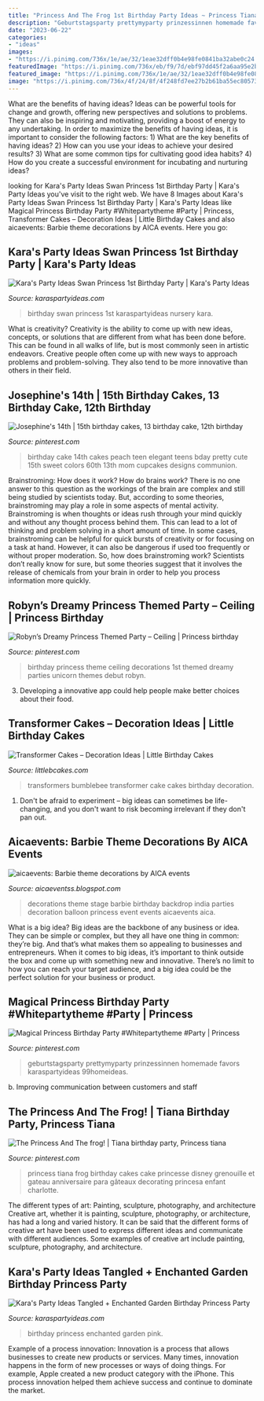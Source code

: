 ```yaml
---
title: "Princess And The Frog 1st Birthday Party Ideas ~ Princess Tiana Frog Birthday Cakes Cake Princesse Disney Grenouille Et Gateau Anniversaire Para Gâteaux Decorating Princesa Enfant Charlotte"
description: "Geburtstagsparty prettymyparty prinzessinnen homemade favors karaspartyideas 99homeideas"
date: "2023-06-22"
categories:
- "ideas"
images:
- "https://i.pinimg.com/736x/1e/ae/32/1eae32dff0b4e98fe0841ba32abe0c24.jpg"
featuredImage: "https://i.pinimg.com/736x/eb/f9/7d/ebf97dd45f2a6aa95e2b3e876282e334.jpg"
featured_image: "https://i.pinimg.com/736x/1e/ae/32/1eae32dff0b4e98fe0841ba32abe0c24.jpg"
image: "https://i.pinimg.com/736x/4f/24/8f/4f248fd7ee27b2b61ba55ec8057327f0--th-birthday-cake-ideas-cake-birthday-teen.jpg"
---
```



What are the benefits of having ideas?
Ideas can be powerful tools for change and growth, offering new perspectives and solutions to problems. They can also be inspiring and motivating, providing a boost of energy to any undertaking. In order to maximize the benefits of having ideas, it is important to consider the following factors: 1) What are the key benefits of having ideas? 2) How can you use your ideas to achieve your desired results? 3) What are some common tips for cultivating good idea habits? 4) How do you create a successful environment for incubating and nurturing ideas?

	

		
looking for Kara&#039;s Party Ideas Swan Princess 1st Birthday Party | Kara&#039;s Party Ideas you've visit to the right web. We have 8 Images about Kara&#039;s Party Ideas Swan Princess 1st Birthday Party | Kara&#039;s Party Ideas like Magical Princess Birthday Party #Whitepartytheme #Party | Princess, Transformer Cakes – Decoration Ideas | Little Birthday Cakes and also aicaevents: Barbie theme decorations by AICA events. Here you go:
		
    
## Kara&#039;s Party Ideas Swan Princess 1st Birthday Party | Kara&#039;s Party Ideas

<img loading=lazy src="http://karaspartyideas.com/wp-content/uploads/2017/09/Swan-Princess-1st-Birthday-Party-via-Karas-Party-Ideas-KarasPartyIdeas.com22.jpg" onerror="this.onerror=null;this.src='https://tse1.mm.bing.net/th?id=OIP.dZ-EoNm72nLHijEZXYhtVwHaLH&amp;pid=15.1';" alt="Kara&#039;s Party Ideas Swan Princess 1st Birthday Party | Kara&#039;s Party Ideas">

_Source: karaspartyideas.com_

>birthday swan princess 1st karaspartyideas nursery kara. 

	

What is creativity?
Creativity is the ability to come up with new ideas, concepts, or solutions that are different from what has been done before. This can be found in all walks of life, but is most commonly seen in artistic endeavors. Creative people often come up with new ways to approach problems and problem-solving. They also tend to be more innovative than others in their field.

    
## Josephine&#039;s 14th | 15th Birthday Cakes, 13 Birthday Cake, 12th Birthday

<img loading=lazy src="https://i.pinimg.com/736x/4f/24/8f/4f248fd7ee27b2b61ba55ec8057327f0--th-birthday-cake-ideas-cake-birthday-teen.jpg" onerror="this.onerror=null;this.src='https://tse4.mm.bing.net/th?id=OIP.nnle0m3ltC4yrXd8tSzmwAAAAA&amp;pid=15.1';" alt="Josephine&#039;s 14th | 15th birthday cakes, 13 birthday cake, 12th birthday">

_Source: pinterest.com_

>birthday cake 14th cakes peach teen elegant teens bday pretty cute 15th sweet colors 60th 13th mom cupcakes designs communion. 

	

Brainstroming: How does it work?
How do brains work? There is no one answer to this question as the workings of the brain are complex and still being studied by scientists today. But, according to some theories, brainstroming may play a role in some aspects of mental activity. Brainstroming is when thoughts or ideas rush through your mind quickly and without any thought process behind them. This can lead to a lot of thinking and problem solving in a short amount of time. In some cases, brainstroming can be helpful for quick bursts of creativity or for focusing on a task at hand. However, it can also be dangerous if used too frequently or without proper moderation. So, how does brainstroming work? Scientists don’t really know for sure, but some theories suggest that it involves the release of chemicals from your brain in order to help you process information more quickly.

    
## Robyn’s Dreamy Princess Themed Party – Ceiling | Princess Birthday

<img loading=lazy src="https://i.pinimg.com/736x/1e/ae/32/1eae32dff0b4e98fe0841ba32abe0c24.jpg" onerror="this.onerror=null;this.src='https://tse2.mm.bing.net/th?id=OIP.WltATd1DGsdy0KsKJc1m1AHaGh&amp;pid=15.1';" alt="Robyn’s Dreamy Princess Themed Party – Ceiling | Princess birthday">

_Source: pinterest.com_

>birthday princess theme ceiling decorations 1st themed dreamy parties unicorn themes debut robyn. 

	

3. Developing a innovative app could help people make better choices about their food.

    
## Transformer Cakes – Decoration Ideas | Little Birthday Cakes

<img loading=lazy src="http://www.littlebcakes.com/wp-content/uploads/2014/01/Transformers-Bumblebee-Cake.jpg" onerror="this.onerror=null;this.src='https://tse2.mm.bing.net/th?id=OIP.GEli4pDwXEcfYjb302mbVgHaJ2&amp;pid=15.1';" alt="Transformer Cakes – Decoration Ideas | Little Birthday Cakes">

_Source: littlebcakes.com_

>transformers bumblebee transformer cake cakes birthday decoration. 

	

1. Don't be afraid to experiment – big ideas can sometimes be life-changing, and you don't want to risk becoming irrelevant if they don't pan out.

    
## Aicaevents: Barbie Theme Decorations By AICA Events

<img loading=lazy src="http://4.bp.blogspot.com/-S4egKUm0XIY/VQJ0yVf6RPI/AAAAAAAAJPc/Wf8Ui_e5L0M/s1600/Barbie%2Btheme%2Bdecoration_theme%2Bparties_birthday%2Bdecorations_event%2Borganizers_balloon%2Bdecorations_birthday%2Bparty%2Bsupplies%2B(9).jpg" onerror="this.onerror=null;this.src='https://tse4.mm.bing.net/th?id=OIP.HISQbLFytQX9vdW2lemAbAHaE7&amp;pid=15.1';" alt="aicaevents: Barbie theme decorations by AICA events">

_Source: aicaeventss.blogspot.com_

>decorations theme stage barbie birthday backdrop india parties decoration balloon princess event events aicaevents aica. 

	

What is a big idea?
Big ideas are the backbone of any business or idea. They can be simple or complex, but they all have one thing in common: they’re big. And that’s what makes them so appealing to businesses and entrepreneurs. When it comes to big ideas, it’s important to think outside the box and come up with something new and innovative. There’s no limit to how you can reach your target audience, and a big idea could be the perfect solution for your business or product.

    
## Magical Princess Birthday Party #Whitepartytheme #Party | Princess

<img loading=lazy src="https://i.pinimg.com/736x/eb/f9/7d/ebf97dd45f2a6aa95e2b3e876282e334.jpg" onerror="this.onerror=null;this.src='https://tse1.mm.bing.net/th?id=OIP.DReoieXoYr03CR2HagRkIwHaLH&amp;pid=15.1';" alt="Magical Princess Birthday Party #Whitepartytheme #Party | Princess">

_Source: pinterest.com_

>geburtstagsparty prettymyparty prinzessinnen homemade favors karaspartyideas 99homeideas. 

	

b. Improving communication between customers and staff 

    
## The Princess And The Frog! | Tiana Birthday Party, Princess Tiana

<img loading=lazy src="https://i.pinimg.com/736x/f9/71/de/f971dea3f873e472a07c0aeb738ad59d.jpg" onerror="this.onerror=null;this.src='https://tse3.mm.bing.net/th?id=OIP.JEWDzIcMuiAREyAm3sId9gHaJw&amp;pid=15.1';" alt="The Princess And The frog! | Tiana birthday party, Princess tiana">

_Source: pinterest.com_

>princess tiana frog birthday cakes cake princesse disney grenouille et gateau anniversaire para gâteaux decorating princesa enfant charlotte. 

	

The different types of art: Painting, sculpture, photography, and architecture
Creative art, whether it is painting, sculpture, photography, or architecture, has had a long and varied history. It can be said that the different forms of creative art have been used to express different ideas and communicate with different audiences. Some examples of creative art include painting, sculpture, photography, and architecture.

    
## Kara&#039;s Party Ideas Tangled + Enchanted Garden Birthday Princess Party

<img loading=lazy src="https://karaspartyideas.com/wp-content/uploads/2013/06/barbie_princess_fairy_enchanted_garden_party_birthday_girl_pink_cake.jpg" onerror="this.onerror=null;this.src='https://tse2.mm.bing.net/th?id=OIP.H5hVL0ZNtGwoxh21mePiLwHaLH&amp;pid=15.1';" alt="Kara&#039;s Party Ideas Tangled + Enchanted Garden Birthday Princess Party">

_Source: karaspartyideas.com_

>birthday princess enchanted garden pink. 

	

Example of a process innovation:
Innovation is a process that allows businesses to create new products or services. Many times, innovation happens in the form of new processes or ways of doing things. For example, Apple created a new product category with the iPhone. This process innovation helped them achieve success and continue to dominate the market.

